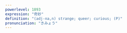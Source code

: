```yaml
---
powerlevel: 1893
expression: "奇妙"
definition: "(adj-na,n) strange; queer; curious; (P)"
pronunciation: "きみょう"
---
```


